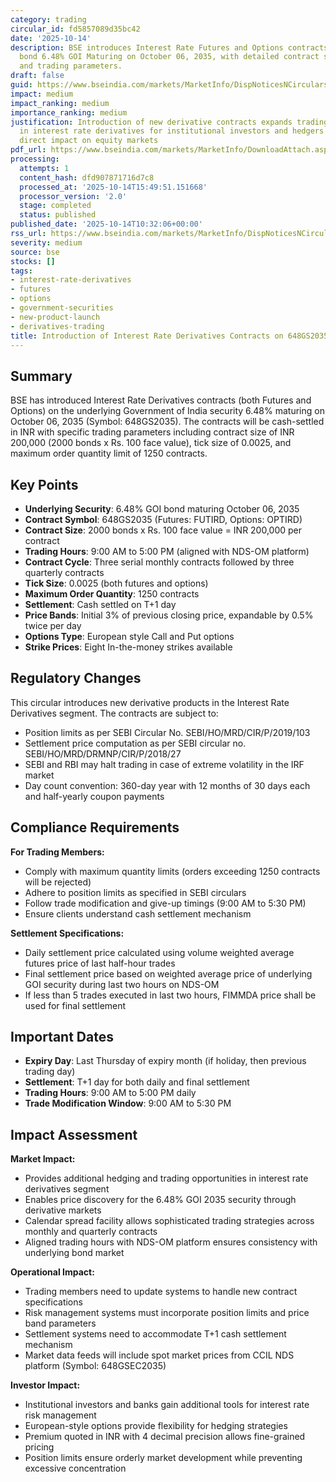 ```yaml
---
category: trading
circular_id: fd5857089d35bc42
date: '2025-10-14'
description: BSE introduces Interest Rate Futures and Options contracts on the underlying
  bond 6.48% GOI Maturing on October 06, 2035, with detailed contract specifications
  and trading parameters.
draft: false
guid: https://www.bseindia.com/markets/MarketInfo/DispNoticesNCirculars.aspx?Noticeid={179A3A61-F354-4A55-BFF2-FAF026702A14}&noticeno=20251014-14&dt=10/14/2025&icount=14&totcount=59&flag=0
impact: medium
impact_ranking: medium
importance_ranking: medium
justification: Introduction of new derivative contracts expands trading opportunities
  in interest rate derivatives for institutional investors and hedgers but has limited
  direct impact on equity markets
pdf_url: https://www.bseindia.com/markets/MarketInfo/DownloadAttach.aspx?id=20251014-14&attachedId=3789031b-bc43-4a13-90fc-95660803faef
processing:
  attempts: 1
  content_hash: dfd907871716d7c8
  processed_at: '2025-10-14T15:49:51.151668'
  processor_version: '2.0'
  stage: completed
  status: published
published_date: '2025-10-14T10:32:06+00:00'
rss_url: https://www.bseindia.com/markets/MarketInfo/DispNoticesNCirculars.aspx?Noticeid={179A3A61-F354-4A55-BFF2-FAF026702A14}&noticeno=20251014-14&dt=10/14/2025&icount=14&totcount=59&flag=0
severity: medium
source: bse
stocks: []
tags:
- interest-rate-derivatives
- futures
- options
- government-securities
- new-product-launch
- derivatives-trading
title: Introduction of Interest Rate Derivatives Contracts on 648GS2035
---
```


## Summary

BSE has introduced Interest Rate Derivatives contracts (both Futures and Options) on the underlying Government of India security 6.48% maturing on October 06, 2035 (Symbol: 648GS2035). The contracts will be cash-settled in INR with specific trading parameters including contract size of INR 200,000 (2000 bonds x Rs. 100 face value), tick size of 0.0025, and maximum order quantity limit of 1250 contracts.

## Key Points

- **Underlying Security**: 6.48% GOI bond maturing October 06, 2035
- **Contract Symbol**: 648GS2035 (Futures: FUTIRD, Options: OPTIRD)
- **Contract Size**: 2000 bonds x Rs. 100 face value = INR 200,000 per contract
- **Trading Hours**: 9:00 AM to 5:00 PM (aligned with NDS-OM platform)
- **Contract Cycle**: Three serial monthly contracts followed by three quarterly contracts
- **Tick Size**: 0.0025 (both futures and options)
- **Maximum Order Quantity**: 1250 contracts
- **Settlement**: Cash settled on T+1 day
- **Price Bands**: Initial 3% of previous closing price, expandable by 0.5% twice per day
- **Options Type**: European style Call and Put options
- **Strike Prices**: Eight In-the-money strikes available

## Regulatory Changes

This circular introduces new derivative products in the Interest Rate Derivatives segment. The contracts are subject to:

- Position limits as per SEBI Circular No. SEBI/HO/MRD/CIR/P/2019/103
- Settlement price computation as per SEBI circular no. SEBI/HO/MRD/DRMNP/CIR/P/2018/27
- SEBI and RBI may halt trading in case of extreme volatility in the IRF market
- Day count convention: 360-day year with 12 months of 30 days each and half-yearly coupon payments

## Compliance Requirements

**For Trading Members:**
- Comply with maximum quantity limits (orders exceeding 1250 contracts will be rejected)
- Adhere to position limits as specified in SEBI circulars
- Follow trade modification and give-up timings (9:00 AM to 5:30 PM)
- Ensure clients understand cash settlement mechanism

**Settlement Specifications:**
- Daily settlement price calculated using volume weighted average futures price of last half-hour trades
- Final settlement price based on weighted average price of underlying GOI security during last two hours on NDS-OM
- If less than 5 trades executed in last two hours, FIMMDA price shall be used for final settlement

## Important Dates

- **Expiry Day**: Last Thursday of expiry month (if holiday, then previous trading day)
- **Settlement**: T+1 day for both daily and final settlement
- **Trading Hours**: 9:00 AM to 5:00 PM daily
- **Trade Modification Window**: 9:00 AM to 5:30 PM

## Impact Assessment

**Market Impact:**
- Provides additional hedging and trading opportunities in interest rate derivatives segment
- Enables price discovery for the 6.48% GOI 2035 security through derivative markets
- Calendar spread facility allows sophisticated trading strategies across monthly and quarterly contracts
- Aligned trading hours with NDS-OM platform ensures consistency with underlying bond market

**Operational Impact:**
- Trading members need to update systems to handle new contract specifications
- Risk management systems must incorporate position limits and price band parameters
- Settlement systems need to accommodate T+1 cash settlement mechanism
- Market data feeds will include spot market prices from CCIL NDS platform (Symbol: 648GSEC2035)

**Investor Impact:**
- Institutional investors and banks gain additional tools for interest rate risk management
- European-style options provide flexibility for hedging strategies
- Premium quoted in INR with 4 decimal precision allows fine-grained pricing
- Position limits ensure orderly market development while preventing excessive concentration